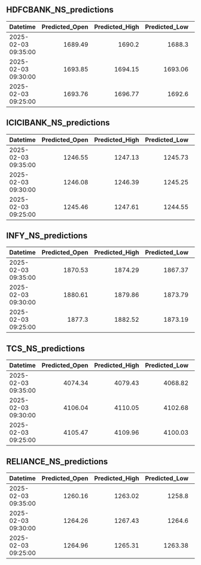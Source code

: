 ## HDFCBANK_NS_predictions
| Datetime            |   Predicted_Open |   Predicted_High |   Predicted_Low |   Predicted_Close |   Predicted_Volume |
|:--------------------|-----------------:|-----------------:|----------------:|------------------:|-------------------:|
| 2025-02-03 09:35:00 |          1689.49 |          1690.2  |         1688.3  |           1687.37 |             237582 |
| 2025-02-03 09:30:00 |          1693.85 |          1694.15 |         1693.06 |           1690.94 |             239339 |
| 2025-02-03 09:25:00 |          1693.76 |          1696.77 |         1692.6  |           1694.75 |             252674 |

## ICICIBANK_NS_predictions
| Datetime            |   Predicted_Open |   Predicted_High |   Predicted_Low |   Predicted_Close |   Predicted_Volume |
|:--------------------|-----------------:|-----------------:|----------------:|------------------:|-------------------:|
| 2025-02-03 09:35:00 |          1246.55 |          1247.13 |         1245.73 |           1248.05 |            46375.6 |
| 2025-02-03 09:30:00 |          1246.08 |          1246.39 |         1245.25 |           1247.81 |            45468.3 |
| 2025-02-03 09:25:00 |          1245.46 |          1247.61 |         1244.55 |           1246.91 |            73453.8 |

## INFY_NS_predictions
| Datetime            |   Predicted_Open |   Predicted_High |   Predicted_Low |   Predicted_Close |   Predicted_Volume |
|:--------------------|-----------------:|-----------------:|----------------:|------------------:|-------------------:|
| 2025-02-03 09:35:00 |          1870.53 |          1874.29 |         1867.37 |           1869.05 |             148689 |
| 2025-02-03 09:30:00 |          1880.61 |          1879.86 |         1873.79 |           1876.99 |             206706 |
| 2025-02-03 09:25:00 |          1877.3  |          1882.52 |         1873.19 |           1876.17 |             244770 |

## TCS_NS_predictions
| Datetime            |   Predicted_Open |   Predicted_High |   Predicted_Low |   Predicted_Close |   Predicted_Volume |
|:--------------------|-----------------:|-----------------:|----------------:|------------------:|-------------------:|
| 2025-02-03 09:35:00 |          4074.34 |          4079.43 |         4068.82 |           4075.72 |            24649.4 |
| 2025-02-03 09:30:00 |          4106.04 |          4110.05 |         4102.68 |           4105.7  |            32043.6 |
| 2025-02-03 09:25:00 |          4105.47 |          4109.96 |         4100.03 |           4107.09 |            30605.6 |

## RELIANCE_NS_predictions
| Datetime            |   Predicted_Open |   Predicted_High |   Predicted_Low |   Predicted_Close |   Predicted_Volume |
|:--------------------|-----------------:|-----------------:|----------------:|------------------:|-------------------:|
| 2025-02-03 09:35:00 |          1260.16 |          1263.02 |         1258.8  |           1260.49 |             201669 |
| 2025-02-03 09:30:00 |          1264.26 |          1267.43 |         1264.6  |           1265.64 |             191485 |
| 2025-02-03 09:25:00 |          1264.96 |          1265.31 |         1263.38 |           1265.56 |             217620 |

